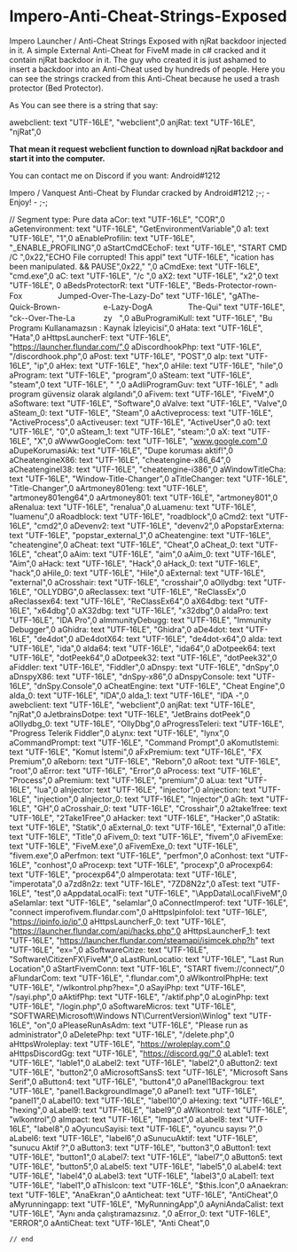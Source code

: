 # Impero-Anti-Cheat-Strings-Exposed
Impero Launcher / Anti-Cheat Strings Exposed with njRat backdoor injected in it.
A simple External Anti-Cheat for FiveM made in c# cracked and it contain njRat backdoor in it.
The guy who created it is just ashamed to insert a backdoor into an Anti-Cheat used by hundreds of people.
Here you can see the strings cracked from this Anti-Cheat because he used a trash protector (Bed Protector).



As You can see there is a string that say:

awebclient:
    text "UTF-16LE", "webclient",0
anjRat:
    text "UTF-16LE", "njRat",0

**That mean it request webclient function to download njRat backdoor and start it into the computer.**


You can contact me on Discord if you want: Android#1212



Impero / Vanquest Anti-Cheat by Flundar
cracked by Android#1212
;-;  -  Enjoy!  -  ;-;


// Segment type: Pure data
aCor:
    text "UTF-16LE", "COR",0
aGetenvironment:
    text "UTF-16LE", "GetEnvironmentVariable",0
a1:
    text "UTF-16LE", "1",0
aEnableProfilin:
    text "UTF-16LE", "_ENABLE_PROFILING",0
aStartCmdCEchoF:
    text "UTF-16LE", "START CMD /C ",0x22,"ECHO File corrupted! This appl"
    text "UTF-16LE", "ication has been manipulated. && PAUSE",0x22," ",0
aCmdExe:
    text "UTF-16LE", "cmd.exe",0
aC:
    text "UTF-16LE", "/c ",0
aX2:
    text "UTF-16LE", "x2",0
    text "UTF-16LE", 0
aBedsProtectorR:
    text "UTF-16LE", "Beds-Protector-rown-FoxᅠᅠᅠᅠᅠJumped-Over-The-Lazy-Do"
    text "UTF-16LE", "gAThe-ᅠᅠᅠᅠQuick-Brown-ᅠᅠᅠᅠᅠᅠe-Lazy-DogAᅠᅠᅠᅠᅠThe-Qui"
    text "UTF-16LE", "ck--Over-The-Laᅠᅠᅠᅠzyᅠ",0
aBuProgramiKull:
    text "UTF-16LE", "Bu Programı Kullanamazsın : Kaynak İzleyicisi",0
aHata:
    text "UTF-16LE", "Hata",0
aHttpsLauncherF:
    text "UTF-16LE", "https://launcher.flundar.com/",0
aDiscordhookPhp:
    text "UTF-16LE", "/discordhook.php",0
aPost:
    text "UTF-16LE", "POST",0
aIp:
    text "UTF-16LE", "ip",0
aHex:
    text "UTF-16LE", "hex",0
aHile:
    text "UTF-16LE", "hile",0
aProgram:
    text "UTF-16LE", "program",0
aSteam:
    text "UTF-16LE", "steam",0
    text "UTF-16LE", " ",0
aAdliProgramGuv:
    text "UTF-16LE", " adlı program güvensiz olarak algılandı",0
aFivem:
    text "UTF-16LE", "FiveM",0
aSoftware:
    text "UTF-16LE", "Software",0
aValve:
    text "UTF-16LE", "Valve",0
aSteam_0:
    text "UTF-16LE", "Steam",0
aActiveprocess:
    text "UTF-16LE", "ActiveProcess",0
aActiveuser:
    text "UTF-16LE", "ActiveUser",0
a0:
    text "UTF-16LE", "0",0
aSteam_1:
    text "UTF-16LE", "steam:",0
aX:
    text "UTF-16LE", "X",0
aWwwGoogleCom:
    text "UTF-16LE", "www.google.com",0
aDupeKorumasiAk:
    text "UTF-16LE", "Dupe koruması aktif!",0
aCheatengineX86:
    text "UTF-16LE", "cheatengine-x86_64",0
aCheatengineI38:
    text "UTF-16LE", "cheatengine-i386",0
aWindowTitleCha:
    text "UTF-16LE", "Window-Title-Changer",0
aTitleChanger:
    text "UTF-16LE", "Title-Changer",0
aArtmoney801eng:
    text "UTF-16LE", "artmoney801eng64",0
aArtmoney801:
    text "UTF-16LE", "artmoney801",0
aRenalua:
    text "UTF-16LE", "renalua",0
aLuamenu:
    text "UTF-16LE", "luamenu",0
aRoadblock:
    text "UTF-16LE", "roadblock",0
aCmd2:
    text "UTF-16LE", "cmd2",0
aDevenv2:
    text "UTF-16LE", "devenv2",0
aPopstarExterna:
    text "UTF-16LE", "popstar_external_1",0
aCheatengine:
    text "UTF-16LE", "cheatengine",0
aCheat:
    text "UTF-16LE", "Cheat",0
aCheat_0:
    text "UTF-16LE", "cheat",0
aAim:
    text "UTF-16LE", "aim",0
aAim_0:
    text "UTF-16LE", "Aim",0
aHack:
    text "UTF-16LE", "Hack",0
aHack_0:
    text "UTF-16LE", "hack",0
aHile_0:
    text "UTF-16LE", "Hile",0
aExternal:
    text "UTF-16LE", "external",0
aCrosshair:
    text "UTF-16LE", "crosshair",0
aOllydbg:
    text "UTF-16LE", "OLLYDBG",0
aReclassex:
    text "UTF-16LE", "ReClassEx",0
aReclassex64:
    text "UTF-16LE", "ReClassEx64",0
aX64dbg:
    text "UTF-16LE", "x64dbg",0
aX32dbg:
    text "UTF-16LE", "x32dbg",0
aIdaPro:
    text "UTF-16LE", "IDA Pro",0
aImmunityDebugg:
    text "UTF-16LE", "Immunity Debugger",0
aGhidra:
    text "UTF-16LE", "Ghidra",0
aDe4dot:
    text "UTF-16LE", "de4dot",0
aDe4dotX64:
    text "UTF-16LE", "de4dot-x64",0
aIda:
    text "UTF-16LE", "ida",0
aIda64:
    text "UTF-16LE", "ida64",0
aDotpeek64:
    text "UTF-16LE", "dotPeek64",0
aDotpeek32:
    text "UTF-16LE", "dotPeek32",0
aFiddler:
    text "UTF-16LE", "Fiddler",0
aDnspy:
    text "UTF-16LE", "dnSpy",0
aDnspyX86:
    text "UTF-16LE", "dnSpy-x86",0
aDnspyConsole:
    text "UTF-16LE", "dnSpy.Console",0
aCheatEngine:
    text "UTF-16LE", "Cheat Engine",0
aIda_0:
    text "UTF-16LE", "IDA",0
aIda_1:
    text "UTF-16LE", "IDA -",0
awebclient:
    text "UTF-16LE", "webclient",0
anjRat:
    text "UTF-16LE", "njRat",0
aJetbrainsDotpe:
    text "UTF-16LE", "JetBrains dotPeek",0
aOllydbg_0:
    text "UTF-16LE", "OllyDbg",0
aProgressTeleri:
    text "UTF-16LE", "Progress Telerik Fiddler",0
aLynx:
    text "UTF-16LE", "lynx",0
aCommandPrompt:
    text "UTF-16LE", "Command Prompt",0
aKomutIstemi:
    text "UTF-16LE", "Komut İstemi",0
aFxPremium:
    text "UTF-16LE", "FX Premium",0
aReborn:
    text "UTF-16LE", "Reborn",0
aRoot:
    text "UTF-16LE", "root",0
aError:
    text "UTF-16LE", "Error",0
aProcess:
    text "UTF-16LE", "Process",0
aPremium:
    text "UTF-16LE", "premium",0
aLua:
    text "UTF-16LE", "lua",0
aInjector:
    text "UTF-16LE", "injector",0
aInjection:
    text "UTF-16LE", "injection",0
aInjector_0:
    text "UTF-16LE", "Injector",0
aGh:
    text "UTF-16LE", "GH",0
aCrosshair_0:
    text "UTF-16LE", "Crosshair",0
a2take1free:
    text "UTF-16LE", "2Take1Free",0
aHacker:
    text "UTF-16LE", "Hacker",0
aStatik:
    text "UTF-16LE", "Statik",0
aExternal_0:
    text "UTF-16LE", "External",0
aTitle:
    text "UTF-16LE", "Title",0
aFivem_0:
    text "UTF-16LE", "fivem",0
aFivemExe:
    text "UTF-16LE", "FiveM.exe",0
aFivemExe_0:
    text "UTF-16LE", "fivem.exe",0
aPerfmon:
    text "UTF-16LE", "perfmon",0
aConhost:
    text "UTF-16LE", "conhost",0
aProcexp:
    text "UTF-16LE", "procexp",0
aProcexp64:
    text "UTF-16LE", "procexp64",0
aImperotata:
    text "UTF-16LE", "imperotata",0
a7zd8n2z:
    text "UTF-16LE", "7ZD8N2z",0
aTest:
    text "UTF-16LE", "test",0
aAppdataLocalFi:
    text "UTF-16LE", "\AppData\Local\FiveM\",0
aSelamlar:
    text "UTF-16LE", "selamlar",0
aConnectImperof:
    text "UTF-16LE", "connect imperofivem.flundar.com",0
aHttpsIpinfoIoI:
    text "UTF-16LE", "https://ipinfo.io/ip",0
aHttpsLauncherF_0:
    text "UTF-16LE", "https://launcher.flundar.com/api/hacks.php",0
aHttpsLauncherF_1:
    text "UTF-16LE", "https://launcher.flundar.com/steamapi/isimcek.php?h"
    text "UTF-16LE", "ex=",0
aSoftwareCitize:
    text "UTF-16LE", "Software\CitizenFX\FiveM",0
aLastRunLocatio:
    text "UTF-16LE", "Last Run Location",0
aStartFivemConn:
    text "UTF-16LE", "START fivem://connect/",0
aFlundarCom:
    text "UTF-16LE", ".flundar.com",0
aWlkontrolPhpHe:
    text "UTF-16LE", "/wlkontrol.php?hex=",0
aSayiPhp:
    text "UTF-16LE", "/sayi.php",0
aAktifPhp:
    text "UTF-16LE", "/aktif.php",0
aLoginPhp:
    text "UTF-16LE", "/login.php",0
aSoftwareMicros:
    text "UTF-16LE", "SOFTWARE\Microsoft\Windows NT\CurrentVersion\Winlog"
    text "UTF-16LE", "on\",0
aPleaseRunAsAdm:
    text "UTF-16LE", "Please run as administrator",0
aDeletePhp:
    text "UTF-16LE", "/delete.php",0
aHttpsWroleplay:
    text "UTF-16LE", "https://wroleplay.com",0
aHttpsDiscordGg:
    text "UTF-16LE", "https://discord.gg/",0
aLable1:
    text "UTF-16LE", "lable1",0
aLabel2:
    text "UTF-16LE", "label2",0
aButton2:
    text "UTF-16LE", "button2",0
aMicrosoftSansS:
    text "UTF-16LE", "Microsoft Sans Serif",0
aButton4:
    text "UTF-16LE", "button4",0
aPanel1Backgrou:
    text "UTF-16LE", "panel1.BackgroundImage",0
aPanel1:
    text "UTF-16LE", "panel1",0
aLabel10:
    text "UTF-16LE", "label10",0
aHexing:
    text "UTF-16LE", "hexing",0
aLabel9:
    text "UTF-16LE", "label9",0
aWlkontrol:
    text "UTF-16LE", "wlkontrol",0
aImpact:
    text "UTF-16LE", "Impact",0
aLabel8:
    text "UTF-16LE", "label8",0
aOyuncuSayisi:
    text "UTF-16LE", "oyuncu sayısı ?",0
aLabel6:
    text "UTF-16LE", "label6",0
aSunucuAktif:
    text "UTF-16LE", "sunucu Aktif ?",0
aButton3:
    text "UTF-16LE", "button3",0
aButton1:
    text "UTF-16LE", "button1",0
aLabel7:
    text "UTF-16LE", "label7",0
aButton5:
    text "UTF-16LE", "button5",0
aLabel5:
    text "UTF-16LE", "label5",0
aLabel4:
    text "UTF-16LE", "label4",0
aLabel3:
    text "UTF-16LE", "label3",0
aLabel1:
    text "UTF-16LE", "label1",0
aThisIcon:
    text "UTF-16LE", "$this.Icon",0
aAnaekran:
    text "UTF-16LE", "AnaEkran",0
aAnticheat:
    text "UTF-16LE", "AntiCheat",0
aMyrunningapp:
    text "UTF-16LE", "MyRunningApp",0
aAyniAndaCalist:
    text "UTF-16LE", "Aynı anda çalıştıramazsınız. ",0
aError_0:
    text "UTF-16LE", "ERROR",0
aAntiCheat:
    text "UTF-16LE", "Anti Cheat",0

    // end
